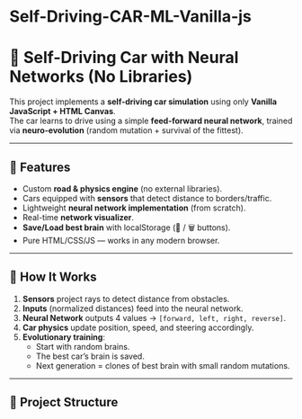 # Self-Driving-CAR-ML-Vanilla-js
# 🚗 Self-Driving Car with Neural Networks (No Libraries)

This project implements a **self-driving car simulation** using only **Vanilla JavaScript + HTML Canvas**.  
The car learns to drive using a simple **feed-forward neural network**, trained via **neuro-evolution** (random mutation + survival of the fittest).  


---

## 🌟 Features
- Custom **road & physics engine** (no external libraries).
- Cars equipped with **sensors** that detect distance to borders/traffic.
- Lightweight **neural network implementation** (from scratch).
- Real-time **network visualizer**.
- **Save/Load best brain** with localStorage (💾 / 🗑️ buttons).
- Pure HTML/CSS/JS — works in any modern browser.

---

## 🧠 How It Works
1. **Sensors** project rays to detect distance from obstacles.
2. **Inputs** (normalized distances) feed into the neural network.
3. **Neural Network** outputs 4 values → `[forward, left, right, reverse]`.
4. **Car physics** update position, speed, and steering accordingly.
5. **Evolutionary training**:
   - Start with random brains.
   - The best car’s brain is saved.
   - Next generation = clones of best brain with small random mutations.

---

## 📂 Project Structure
